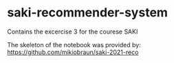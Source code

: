 # saki-recommender-system

Contains the excercise 3 for the courese SAKI

The skeleton of the notebook was provided by: https://github.com/mikiobraun/saki-2021-reco
